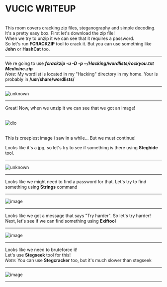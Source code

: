 <h1><b>VUCIC WRITEUP</b></h1> </br>
This room covers cracking zip files, steganography and simple decoding. It's a pretty easy box. First let's download the zip file!
<br>
When we try to unzip it we can see that it requires a password.
<br>
So let's run <b>FCRACKZIP</b> tool to crack it. But you can use something like <b>John</b> or <b>HashCat</b> too.
<hr>
We re going to use <b><i>fcrackzip -u -D -p ~/Hacking/wordlists/rockyou.txt Medicine.zip</i></b> <br>
<i>Note: </i> My wordlist is located in my "Hacking" directory in my home. Your is probably in <b>/usr/share/wordlists/</b>
<hr>

![unknown](https://user-images.githubusercontent.com/93349641/176450450-1ecd0143-8d18-4443-a31b-3806c2e0bb0b.png)
<hr>
Great! Now, when we unzip it we can see that we got an image!
<br><br>

![dio](https://user-images.githubusercontent.com/93349641/176451171-8d3545b3-3633-48da-a05e-37ed6d012936.jpg)

<br>
This is creepiest image i saw in a while... But we must continue!
<br>

Looks like it's a jpg, so let's try to see if something is there using <b>Steghide</b> tool.
<hr>

![unknown](https://user-images.githubusercontent.com/93349641/176452751-7795d44c-8dba-4449-9036-b47e5272486f.png)
	
<hr>
Looks like we might need to find a password for that.
Let's try to find something using <b>Strings</b> command
<hr>

![image](https://user-images.githubusercontent.com/93349641/176453344-8dd582f7-f425-484c-85bf-cbf69e3f88de.png)

<hr>
Looks like we got a message that says "Try harder". So let's try harder! <br>
Next, let's see if we can find something using <b>Exiftool</b>
<hr>

![image](https://user-images.githubusercontent.com/93349641/176454159-2ebeffab-4716-4b4b-bca3-328090b67844.png)

<hr>
Looks like we need to bruteforce it! <br>
Let's use <b>Stegseek</b> tool for this! <br>
<i>Note: </i> You can use <b>Stegcracker</b> too, but it's much slower than stegseek
<hr>

![image](https://user-images.githubusercontent.com/93349641/176460014-2defe94d-e4a6-4ed1-aadf-85b3e2be61ee.png)

<hr>
